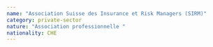 ```yaml
---
name: "Association Suisse des Insurance et Risk Managers (SIRM)"
category: private-sector
nature: "Association professionnelle "
nationality: CHE
---
```

